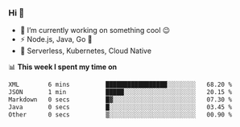### Hi 👋

<!--
**nodejh/nodejh** is a ✨ _special_ ✨ repository because its `README.md` (this file) appears on your GitHub profile.

Here are some ideas to get you started:

- 🔭 I’m currently working on ...
- 🌱 I’m currently learning ...
- 👯 I’m looking to collaborate on ...
- 🤔 I’m looking for help with ...
- 💬 Ask me about ...
- 📫 How to reach me: ...
- 😄 Pronouns: ...
- ⚡ Fun fact: ...
-->

- 🔭 I’m currently working on something cool :wink:
- ⚡ Node.js, Java, Go :thought_balloon:
- 🤖 Serverless, Kubernetes, Cloud Native

📊 **This week I spent my time on**

<!--START_SECTION:waka-->

```txt
XML        6 mins          █████████████████░░░░░░░░   68.20 %
JSON       1 min           █████░░░░░░░░░░░░░░░░░░░░   20.15 %
Markdown   0 secs          █▓░░░░░░░░░░░░░░░░░░░░░░░   07.30 %
Java       0 secs          █░░░░░░░░░░░░░░░░░░░░░░░░   03.45 %
Other      0 secs          ▒░░░░░░░░░░░░░░░░░░░░░░░░   00.90 %
```

<!--END_SECTION:waka-->


<!--
:traffic_light: **Visitors**

![visitors](https://visitor-badge.glitch.me/badge?page_id=nodejh.nodejh)
-->
